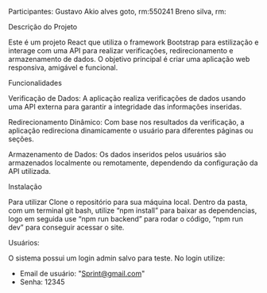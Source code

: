 Participantes:
Gustavo Akio alves goto, rm:550241
Breno silva, rm:

Descrição do Projeto

Este é um projeto React que utiliza o framework Bootstrap para estilização e interage com uma API para realizar verificações, redirecionamento e armazenamento de dados. O objetivo principal é criar uma aplicação web responsiva, amigável e funcional.

Funcionalidades


Verificação de Dados: A aplicação realiza verificações de dados usando uma API externa para garantir a integridade das informações inseridas.

Redirecionamento Dinâmico: Com base nos resultados da verificação, a aplicação redireciona dinamicamente o usuário para diferentes páginas ou seções.

Armazenamento de Dados: Os dados inseridos pelos usuários são armazenados localmente ou remotamente, dependendo da configuração da API utilizada.

Instalação

Para utilizar Clone o repositório para sua máquina local. Dentro da pasta, com um terminal git bash, utilize “npm install” para baixar as dependencias, logo em seguida use “npm run 
backend” para rodar o código, “npm run dev” para conseguir acessar o site.

Usuários: 

O sistema possui um login admin salvo para teste. No login utilize:


- Email de usuário:
 "Sprint@gmail.com"
- Senha:
12345


